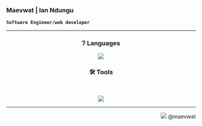 <h3 color="purple">Maevwat | Ian Ndungu</h3> 

**`Software Engineer/web developer`**

---

<h3 align="center" >❔ Languages </h3>

<p align="center">
  <a href="https://skillicons.dev">
    <img src="https://skillicons.dev/icons?i=html,css,js,nodejs,bash,python,cs,cpp" />
  </a>
</p>

<h3 align="center">🛠️ Tools </h3>

<br>

<p align="center">
  <a href="https://skillicons.dev">
    <img src="https://skillicons.dev/icons?i=space,vscode,visualstudio,mongodb,unreal,unity,aws,linux," />
  </a>
</p>

---

<p align="right"><img src="https://skillicons.dev/icons?i=discord" /> @maevwat</p>
